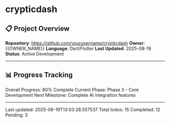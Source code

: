 # crypticdash

## 📋 Project Overview
**Repository**: https://github.com/yourusername/crypticdash
**Owner**: {{OWNER_NAME}}
**Language**: Dart/Flutter
**Last Updated**: 2025-08-19
**Status**: Active Development

---

## 📊 Progress Tracking
Overall Progress: 80% Complete
Current Phase: Phase 3 - Core Development
Next Milestone: Complete AI integration features

---
Last updated: 2025-08-19T13:03:28.557537
Total todos: 15
Completed: 12
Pending: 3
